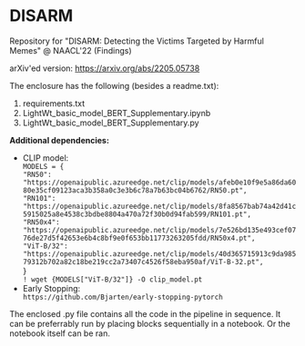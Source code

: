 # DISARM
Repository for "DISARM: Detecting the Victims Targeted by Harmful Memes" @ NAACL'22 (Findings)

arXiv'ed version: https://arxiv.org/abs/2205.05738

The enclosure has the following (besides a readme.txt):
<ol>
<li> requirements.txt
<li> LightWt_basic_model_BERT_Supplementary.ipynb
<li> LightWt_basic_model_BERT_Supplementary.py
</ol>

<strong>Additional dependencies:</strong>

<ul>
<li>CLIP model:</li>
<code>MODELS = {</code><br>
     <code>"RN50": "https://openaipublic.azureedge.net/clip/models/afeb0e10f9e5a86da6080e35cf09123aca3b358a0c3e3b6c78a7b63bc04b6762/RN50.pt",</code><br>
     <code>"RN101": "https://openaipublic.azureedge.net/clip/models/8fa8567bab74a42d41c5915025a8e4538c3bdbe8804a470a72f30b0d94fab599/RN101.pt",</code><br>
     <code>"RN50x4": "https://openaipublic.azureedge.net/clip/models/7e526bd135e493cef0776de27d5f42653e6b4c8bf9e0f653bb11773263205fdd/RN50x4.pt",</code><br>
     <code>"ViT-B/32": "https://openaipublic.azureedge.net/clip/models/40d365715913c9da98579312b702a82c18be219cc2a73407c4526f58eba950af/ViT-B-32.pt",    </code><br>
}</code><br>
<code>! wget {MODELS["ViT-B/32"]} -O clip_model.pt</code>

<li>Early Stopping:</li>
<code>https://github.com/Bjarten/early-stopping-pytorch</code>
</ul>

The enclosed .py file contains all the code in the pipeline in sequence.
It can be preferrably run by placing blocks sequentially in a notebook.
Or the notebook itself can be ran.
